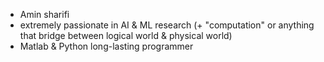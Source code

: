 - Amin sharifi
- extremely passionate in AI & ML research (+ "computation" or anything that bridge between logical world & physical world)
- Matlab & Python long-lasting programmer

<!---
sharifiamin/sharifiamin is a ✨ special ✨ repository because its `README.md` (this file) appears on your GitHub profile.
You can click the Preview link to take a look at your changes.
--->
